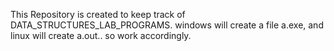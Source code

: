 This Repository is created to keep track of DATA_STRUCTURES_LAB_PROGRAMS.
windows will create a file a.exe, and linux will create a.out..
so work accordingly.